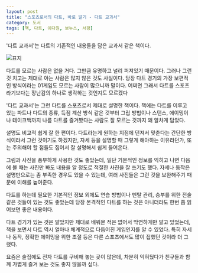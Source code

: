 ```yaml
---
layout: post
title: "스포츠로서의 다트, 바로 알기 - 다트 교과서"
category: 도서
tags: [책, 다트, 이다원, 보누스, 서평]
---
```


'다트 교과서'는
다트의 기존적인 내용들을 담은 교과서 같은 책이다.

![표지](https://lh3.googleusercontent.com/YxLzpSOkTRQLoYMvRYHF1mJLjVxvBG3cw6ArmeR8LZ3l5W2kyapvPprImAya4BIumpFkC4gZi-AcYw=s480)

다트를 모르는 사람은 없을 거다.
그만큼 유명하고 널리 퍼져있기 때문이다.
그러나 그런 것 치고는 제대로 아는 사람은 많지 않은 것도 사실이다.
당장 다트 경기의 가장 보편적인 방식이라는 01게임도 모르는 사람이 많으니까 말이다.
어쩌면 그래서 다트를 스포츠라기보다는 장난감의 하나로 생각하는 것인지도 모르겠다

'다트 교과서'는 그런 다트를 스포츠로서 제대로 설명한 책이다.
책에는 다트를 이루고 있는 파트나 다트의 종류, 득점 계산 방식 같은 것부터
그립 방법이나 스탠스, 에이밍이나 테이크백까지
나름 다트를 즐겨봤다는 사람도 잘 모르는 것까지 꽤 알차게 담았다.

설명도 비교적 쉽게 잘 한 편이다.
다트라는게 원하는 지점에 던져서 맞춘다는 간단한 방식이라서 그런 것이기도 하겠지만,
자세 등을 설명할 때 그렇게 해야하는 이유라던가,
또는 주의해야 할 점들도 집어서 잘 설명해서 쉽게 들어온다.

그림과 사진을 풍부하게 사용한 것도 좋았는데,
일단 기본적인 정보를 익히고 나면
다음에 볼 때는 사진만 봐도 내용을 알 정도로
적절한 사진을 잘 쓰기도 했다.
자세나 동작은 설명만으로는 좀 부족한 경우도 있을 수 있는데,
여러 사진들은 그런 것을 보완해주기 때문에 이해를 높여준다.

다트를 하는데 필요한 기본적인 정보 외에도
연습 방법이나 멘탈 관리, 승부를 위한 전술 같은 것들이 있는 것도 좋았는데
당장 본격적인 다트를 하는 것은 아니더라도 한번 쯤 읽어보면 좋은 내용이다.

다트 경기가 있는 것은 알았지만 제대로 배워본 적은 없어서 막연하게만 알고 있었는데,
책을 보면서 다트 역시 얼마나 체계적으로 다듬어진 게임인지를 알 수 있었다.
특히 자세나 동작, 정확한 에이밍을 위한 조절 등은
다른 스포츠에서도 많이 접했던 것이라 더 그랬다.

요즘은 술집에도 전자 다트를 구비해 놓는 곳이 많은데,
차분히 익혀뒀다가 친구들과 함께 가볍게 즐겨 보는 것도 좋지 않을까 싶다.
